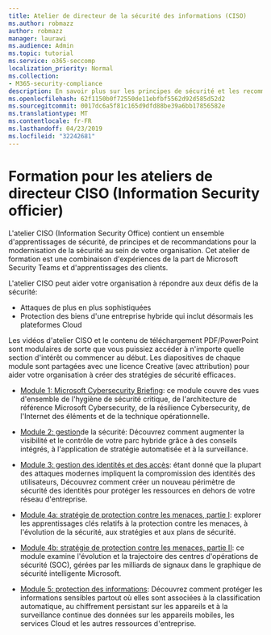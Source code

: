 ```yaml
---
title: Atelier de directeur de la sécurité des informations (CISO)
ms.author: robmazz
author: robmazz
manager: laurawi
ms.audience: Admin
ms.topic: tutorial
ms.service: o365-seccomp
localization_priority: Normal
ms.collection:
- M365-security-compliance
description: En savoir plus sur les principes de sécurité et les recommandations pour la modernisation de la sécurité dans votre organisation.
ms.openlocfilehash: 62f1150b0f72550de11ebfbf5562d92d585d52d2
ms.sourcegitcommit: 0017dc6a5f81c165d9dfd88be39a6bb17856582e
ms.translationtype: MT
ms.contentlocale: fr-FR
ms.lasthandoff: 04/23/2019
ms.locfileid: "32242681"
---
```

# <a name="chief-information-security-officer-ciso-workshop-training"></a>Formation pour les ateliers de directeur CISO (Information Security officier)

L'atelier CISO (Information Security Office) contient un ensemble d'apprentissages de sécurité, de principes et de recommandations pour la modernisation de la sécurité au sein de votre organisation. Cet atelier de formation est une combinaison d'expériences de la part de Microsoft Security Teams et d'apprentissages des clients.

L'atelier CISO peut aider votre organisation à répondre aux deux défis de la sécurité:

- Attaques de plus en plus sophistiquées
- Protection des biens d'une entreprise hybride qui inclut désormais les plateformes Cloud

Les vidéos d'atelier CISO et le contenu de téléchargement PDF/PowerPoint sont modulaires de sorte que vous puissiez accéder à n'importe quelle section d'intérêt ou commencer au début. Les diapositives de chaque module sont partagées avec une licence Creative (avec attribution) pour aider votre organisation à créer des stratégies de sécurité efficaces.

- [Module 1: Microsoft Cybersecurity Briefing](ciso-workshop-module-1.md): ce module couvre des vues d'ensemble de l'hygiène de sécurité critique, de l'architecture de référence Microsoft Cybersecurity, de la résilience Cybersecurity, de l'Internet des éléments et de la technique opérationnelle.

- [Module 2: gestion](ciso-workshop-module-2.md)de la sécurité: Découvrez comment augmenter la visibilité et le contrôle de votre parc hybride grâce à des conseils intégrés, à l'application de stratégie automatisée et à la surveillance.

- [Module 3: gestion des identités et des accès](ciso-workshop-module-3.md): étant donné que la plupart des attaques modernes impliquent la compromission des identités des utilisateurs, Découvrez comment créer un nouveau périmètre de sécurité des identités pour protéger les ressources en dehors de votre réseau d'entreprise.

- [Module 4a: stratégie de protection contre les menaces, partie I](ciso-workshop-module-4a.md): explorer les apprentissages clés relatifs à la protection contre les menaces, à l'évolution de la sécurité, aux stratégies et aux plans de sécurité.

- [Module 4b: stratégie de protection contre les menaces, partie II](ciso-workshop-module-4b.md): ce module examine l'évolution et la trajectoire des centres d'opérations de sécurité (SOC), gérées par les milliards de signaux dans le graphique de sécurité intelligente Microsoft.

- [Module 5: protection des informations](ciso-workshop-module-5.md): Découvrez comment protéger les informations sensibles partout où elles sont associées à la classification automatique, au chiffrement persistant sur les appareils et à la surveillance continue des données sur les appareils mobiles, les services Cloud et les autres ressources d'entreprise.
